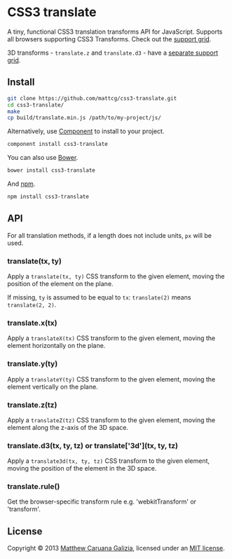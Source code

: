 # CSS3 translate #

A tiny, functional CSS3 translation transforms API for JavaScript. Supports all browsers supporting CSS3 Transforms. Check out the [support grid](http://caniuse.com/transforms2d).

3D transforms - `translate.z` and `translate.d3` - have a [separate support grid](http://caniuse.com/transforms3d).

## Install ##

```bash
git clone https://github.com/mattcg/css3-translate.git
cd css3-translate/
make
cp build/translate.min.js /path/to/my-project/js/
```

Alternatively, use [Component](https://github.com/component/component) to install to your project.

```bash
component install css3-translate
```

You can also use [Bower](http://bower.io/).

```bash
bower install css3-translate
```

And [npm](https://npmjs.org/).

```bash
npm install css3-translate
```

## API ##

For all translation methods, if a length does not include units, `px` will be used.

### translate(tx, ty) ###

Apply a `translate(tx, ty)` CSS transform to the given element, moving the position of the element on the plane.

If missing, `ty` is assumed to be equal to `tx`: `translate(2)` means `translate(2, 2)`.

### translate.x(tx) ###

Apply a `translateX(tx)` CSS transform to the given element, moving the element horizontally on the plane.

### translate.y(ty) ###

Apply a `translateY(ty)` CSS transform to the given element, moving the element vertically on the plane.

### translate.z(tz) ###

Apply a `translateZ(tz)` CSS transform to the given element, moving the element along the z-axis of the 3D space.

### translate.d3(tx, ty, tz) or translate\['3d'\](tx, ty, tz) ###

Apply a `translate3d(tx, ty, tz)` CSS transform to the given element, moving the position of the element in the 3D space.

### translate.rule() ###

Get the browser-specific transform rule e.g. 'webkitTransform' or 'transform'.

## License ##

Copyright © 2013 [Matthew Caruana Galizia](http://twitter.com/mcaruanagalizia), licensed under an [MIT license](http://mattcg.mit-license.org/).
